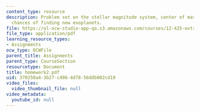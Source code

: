 ```yaml
---
content_type: resource
description: Problem set on the stellar magnitude system, center of mass, and the
  chances of finding new exoplanets.
file: https://ol-ocw-studio-app-qa.s3.amazonaws.com/courses/12-425-extrasolar-planets-physics-and-detection-techniques-fall-2007/370250a43b27c4964d7856ddb002cd19_homework2.pdf
file_type: application/pdf
learning_resource_types:
- Assignments
ocw_type: OCWFile
parent_title: Assignments
parent_type: CourseSection
resourcetype: Document
title: homework2.pdf
uid: 370250a4-3b27-c496-4d78-56ddb002cd19
video_files:
  video_thumbnail_file: null
video_metadata:
  youtube_id: null
---
```

